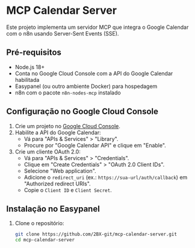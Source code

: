 # MCP Calendar Server

Este projeto implementa um servidor MCP que integra o Google Calendar com o n8n usando Server-Sent Events (SSE).

## Pré-requisitos
- Node.js 18+
- Conta no Google Cloud Console com a API do Google Calendar habilitada
- Easypanel (ou outro ambiente Docker) para hospedagem
- n8n com o pacote `n8n-nodes-mcp` instalado

## Configuração no Google Cloud Console
1. Crie um projeto no [Google Cloud Console](https://console.cloud.google.com/).
2. Habilite a API do Google Calendar:
   - Vá para "APIs & Services" > "Library".
   - Procure por "Google Calendar API" e clique em "Enable".
3. Crie um cliente OAuth 2.0:
   - Vá para "APIs & Services" > "Credentials".
   - Clique em "Create Credentials" > "OAuth 2.0 Client IDs".
   - Selecione "Web application".
   - Adicione o `redirect_uri` (ex.: `https://sua-url/auth/callback`) em "Authorized redirect URIs".
   - Copie o `Client ID` e `Client Secret`.

## Instalação no Easypanel
1. Clone o repositório:
   ```bash
   git clone https://github.com/2BX-git/mcp-calendar-server.git
   cd mcp-calendar-server
